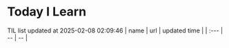 # Today I Learn 
TIL list updated at 2025-02-08 02:09:46
| name | url | updated time |
| :--- | -- | -- |
